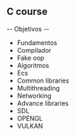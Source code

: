 ## C course 
 
 -- Objetivos -- 

 - Fundamentos 
 - Compilador 
 - Fake oop 
 - Algoritmos
 - Ecs 
 - Common libraries
 - Multithreading 
 - Networking 
 - Advance libraries
 - SDL 
 - OPENGL  
 - VULKAN 
